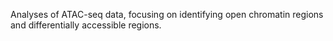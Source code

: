 Analyses of ATAC-seq data, focusing on identifying open chromatin regions and differentially accessible regions.

